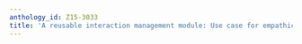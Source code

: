 ```yaml
---
anthology_id: Z15-3033
title: 'A reusable interaction management module: Use case for empathic robotic tutoring'
---
```

